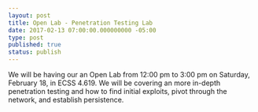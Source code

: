 ```yaml
---
layout: post
title: Open Lab - Penetration Testing Lab
date: 2017-02-13 07:00:00.000000000 -05:00
type: post
published: true
status: publish
---
```

We will be having our an Open Lab from 12:00 pm to 3:00 pm on Saturday, February 18, in ECSS 4.619.
We will be covering an more in-depth penetration testing  and how to find initial exploits, pivot through the network, and establish persistence.
